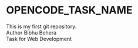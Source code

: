 # OPENCODE_TASK_NAME
This is my first git repository.
<br>
Author Bibhu Behera
<br>
Task for Web Development
